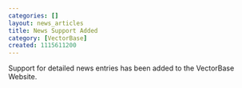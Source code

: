 ```yaml
---
categories: []
layout: news_articles
title: News Support Added
category: [VectorBase]
created: 1115611200
---
```

Support for detailed news entries has been added to the VectorBase Website.
